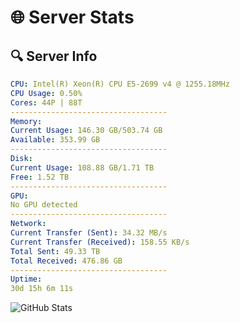 # 🌐 Server Stats
## 🔍 Server Info
```yaml
CPU: Intel(R) Xeon(R) CPU E5-2699 v4 @ 1255.18MHz
CPU Usage: 0.50%
Cores: 44P | 88T
-----------------------------------
Memory:
Current Usage: 146.30 GB/503.74 GB
Available: 353.99 GB
-----------------------------------
Disk:
Current Usage: 108.88 GB/1.71 TB
Free: 1.52 TB
-----------------------------------
GPU:
No GPU detected
-----------------------------------
Network:
Current Transfer (Sent): 34.32 MB/s
Current Transfer (Received): 158.55 KB/s
Total Sent: 49.33 TB
Total Received: 476.86 GB
-----------------------------------
Uptime:
30d 15h 6m 11s
```
![GitHub Stats](https://img.shields.io/badge/Updated-2025-04-07_12:29:00-blue)